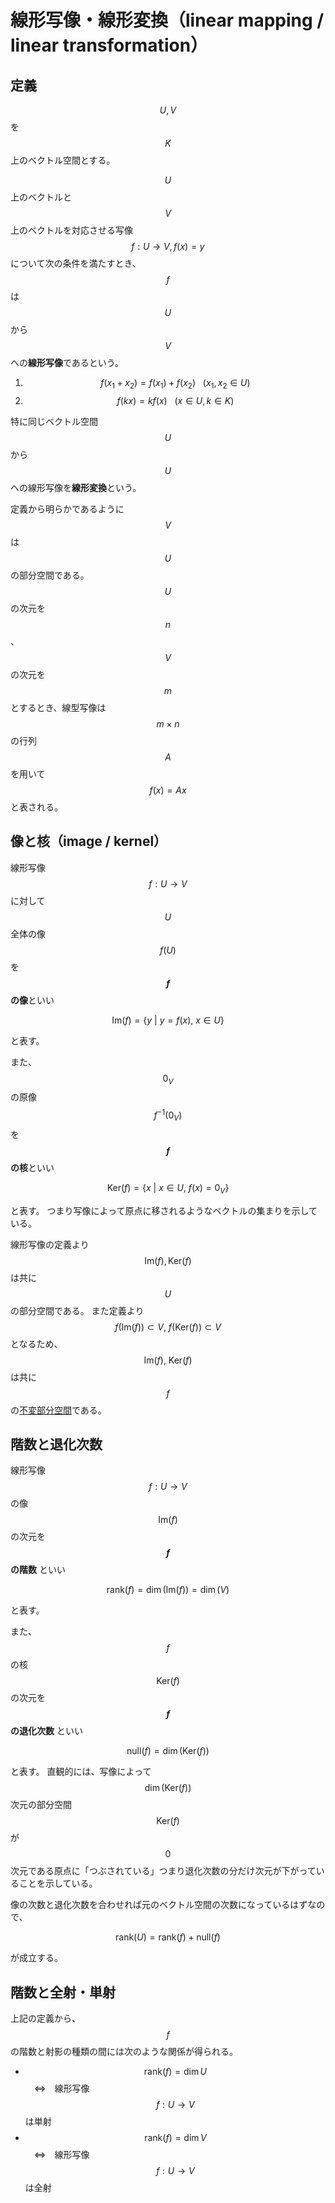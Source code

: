 # 線形写像・線形変換（linear mapping / linear transformation）

## 定義

$$U,V$$ を $$K$$ 上のベクトル空間とする。

$$U$$ 上のベクトルと $$V$$ 上のベクトルを対応させる写像 $$f:U\rightarrow V, f(x) = y$$ について次の条件を満たすとき、$$f$$ は $$U$$ から $$V$$ への**線形写像**であるという。

1. $$f(x_1 + x_2) = f(x_1) + f(x_2) \ \ \ (x_1, x_2 \in U)$$
2. $$f(kx) = kf(x) \ \ \ (x \in U, k \in K)$$

特に同じベクトル空間 $$U$$ から $$U$$ への線形写像を**線形変換**という。

定義から明らかであるように $$V$$ は $$U$$ の部分空間である。
$$U$$ の次元を $$n$$、$$V$$ の次元を $$m$$とするとき、線型写像は $$m\times n$$ の行列 $$A$$ を用いて $$f(x) = Ax$$ と表される。

## 像と核（image / kernel）

線形写像 $$f:U\rightarrow V$$ に対して $$U$$ 全体の像 $$f(U)$$ を **$$f$$ の像**といい

$$
\mathrm{Im} (f) = \{y \ | \ y = f(x),\ x \in U\}
$$

と表す。

また、$$0_V$$ の原像 $$f^{-1}(0_V)$$ を **$$f$$ の核**といい

$$
\mathrm{Ker} (f) = \{x \ | \ x \in U,\ f(x) = 0_V\}
$$

と表す。
つまり写像によって原点に移されるようなベクトルの集まりを示している。

線形写像の定義より $$\mathrm{Im}(f), \mathrm{Ker}(f)$$ は共に $$U$$ の部分空間である。
また定義より $$f(\mathrm{Im}(f)) \subset V,\ f(\mathrm{Ker} (f)) \subset V$$ となるため、$$\mathrm{Im}(f),\ \mathrm{Ker}(f)$$ は共に $$f$$ の[不変部分空間](vector_space.md#不変部分空間)である。

## 階数と退化次数

線形写像 $$f:U\rightarrow V$$ の像 $$\mathrm{Im}(f)$$ の次元を **$$f$$ の階数** といい

$$
\mathrm{rank}(f) = \dim(\mathrm{Im}(f)) = \dim(V)
$$

と表す。

また、$$f$$ の核 $$\mathrm{Ker} (f)$$ の次元を **$$f$$ の退化次数** といい

$$
\mathrm{null}(f) = \dim (\mathrm{Ker}(f))
$$

と表す。
直観的には、写像によって $$\dim (\mathrm{Ker}(f))$$ 次元の部分空間 $$\mathrm{Ker}(f)$$ が $$0$$ 次元である原点に「つぶされている」つまり退化次数の分だけ次元が下がっていることを示している。

像の次数と退化次数を合わせれば元のベクトル空間の次数になっているはずなので、

$$
\mathrm{rank}(U) = \mathrm{rank}(f) + \mathrm{null}(f)
$$

が成立する。

## 階数と全射・単射

上記の定義から、$$f$$ の階数と射影の種類の間には次のような関係が得られる。

* $$\mathrm{rank}(f) = \dim U$$　⇔　線形写像 $$f:U\rightarrow V$$ は単射
* $$\mathrm{rank}(f) = \dim V$$　⇔　線形写像 $$f:U\rightarrow V$$ は全射
